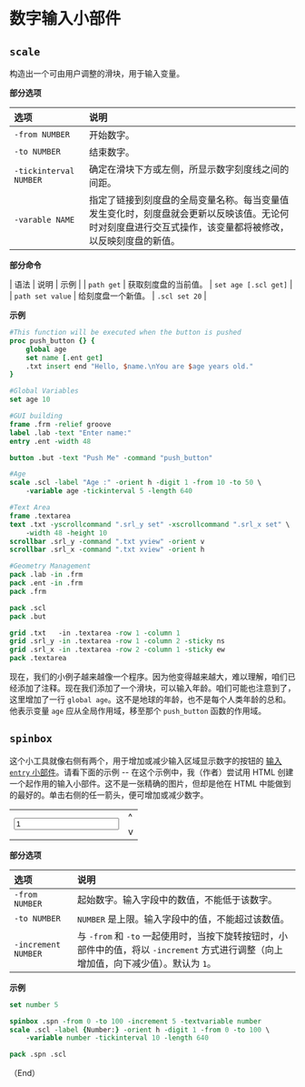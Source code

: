 # 数字输入小部件

## `scale`

构造出一个可由用户调整的滑块，用于输入变量。


**部分选项**

| 选项 | 说明 |
| :-- | :-- |
| `-from NUMBER` | 开始数字。 |
| `-to NUMBER` | 结束数字。 |
| `-tickinterval NUMBER` | 确定在滑块下方或左侧，所显示数字刻度线之间的间距。 |
| `-varable NAME` | 指定了链接到刻度盘的全局变量名称。每当变量值发生变化时，刻度盘就会更新以反映该值。无论何时对刻度盘进行交互式操作，该变量都将被修改，以反映刻度盘的新值。 |


**部分命令**

| 语法 | 说明 | 示例 |
| `path get` | 获取刻度盘的当前值。 | `set age [.scl get]` |
| `path set value` | 给刻度盘一个新值。 | `.scl set 20` |


**示例**


```tcl
#This function will be executed when the button is pushed
proc push_button {} {
	global age
	set name [.ent get]
	.txt insert end "Hello, $name.\nYou are $age years old."
}

#Global Variables
set age 10

#GUI building
frame .frm -relief groove
label .lab -text "Enter name:"
entry .ent -width 48

button .but -text "Push Me" -command "push_button"

#Age
scale .scl -label "Age :" -orient h -digit 1 -from 10 -to 50 \
	-variable age -tickinterval 5 -length 640

#Text Area
frame .textarea
text .txt -yscrollcommand ".srl_y set" -xscrollcommand ".srl_x set" \
	-width 48 -height 10
scrollbar .srl_y -command ".txt yview" -orient v
scrollbar .srl_x -command ".txt xview" -orient h

#Geometry Management
pack .lab -in .frm
pack .ent -in .frm
pack .frm

pack .scl
pack .but

grid .txt   -in .textarea -row 1 -column 1
grid .srl_y -in .textarea -row 1 -column 2 -sticky ns
grid .srl_x -in .textarea -row 2 -column 1 -sticky ew
pack .textarea
```

现在，我们的小例子越来越像一个程序。因为他变得越来越大，难以理解，咱们已经添加了注释。现在我们添加了一个滑块，可以输入年龄。咱们可能也注意到了，这里增加了一行 `global age`。这不是地球的年龄，也不是每个人类年龄的总和。他表示变量 `age` 应从全局作用域，移至那个 `push_button` 函数的作用域。

## `spinbox`

这个小工具就像右侧有两个，用于增加或减少输入区域显示数字的按钮的 [输入 `entry` 小部件](#entry)。请看下面的示例 -- 在这个示例中，我（作者）尝试用 HTML 创建一个起作用的输入小部件。这不是一张精确的图片，但却是他在 HTML 中能做到的最好的。单击右侧的任一箭头，便可增加或减少数字。

<table>
    <tr>
        <td rowspan="2"><input name="txt" id="txt" type="text" value="1" /></td>
        <td class="button_type" onClick="incr()">^</td>
    </tr>
    <tr>
        <td class="button_type" onClick="decr()">v</td>
    </tr>
</table>

<script language="Javascript" type="text/javascript">
<!--
function incr() {
	var txt=document.getElementById('txt');
	var val = txt.value;
	val++;
	txt.value = val;
}
function decr() {
	var txt=document.getElementById('txt');
	var val = txt.value;
	val--;
	if(val >= 0) txt.value = val;
}
//-->
</script>


**部分选项**


| 选项 | 说明 |
| :-- | :-- |
| `-from NUMBER` | 起始数字。输入字段中的数值，不能低于该数字。 |
| `-to NUMBER` | `NUMBER` 是上限。输入字段中的值，不能超过该数值。 |
| `-increment NUMBER` | 与 `-from` 和 `-to` 一起使用时，当按下旋转按钮时，小部件中的值，将以 `-increment` 方式进行调整（向上增加值，向下减少值）。默认为 `1`。 |


**示例**

```tcl
set number 5

spinbox .spn -from 0 -to 100 -increment 5 -textvariable number
scale .scl -label {Number:} -orient h -digit 1 -from 0 -to 100 \
	-variable number -tickinterval 10 -length 640

pack .spn .scl
```



（End）



